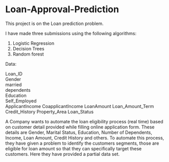 # Loan-Approval-Prediction

This project is on the Loan prediction problem. 

I have made three submissions using the following algorithms:
1) Logistic Regression
2) Decision Trees
3) Random forest 

Data:

Loan_ID 		
Gender			
married			
dependents  	
Education		
Self_Employed	
ApplicantIncome	
CoapplicantIncome
LoanAmount
Loan_Amount_Term
Credit_History
Property_Area
Loan_Status

A Company wants to automate the loan eligibility process (real time) based on customer detail provided while filling online application form. These details are Gender, Marital Status, Education, Number of Dependents, Income, Loan Amount, Credit History and others. To automate this process, they have given a problem to identify the customers segments, those are eligible for loan amount so that they can specifically target these customers. Here they have provided a partial data set.

